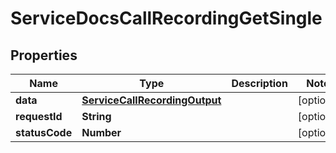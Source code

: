 

# ServiceDocsCallRecordingGetSingle


## Properties

| Name | Type | Description | Notes |
|------------ | ------------- | ------------- | -------------|
|**data** | [**ServiceCallRecordingOutput**](ServiceCallRecordingOutput.md) |  |  [optional] |
|**requestId** | **String** |  |  [optional] |
|**statusCode** | **Number** |  |  [optional] |



